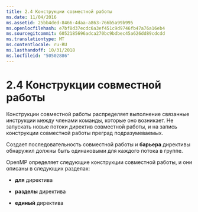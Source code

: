 ```yaml
---
title: 2.4 Конструкции совместной работы
ms.date: 11/04/2016
ms.assetid: 25bb4ded-8466-4daa-a863-766b5a99b995
ms.openlocfilehash: e7bf8d37ecdc6a3ef451c9d9746fb47a76a16eb4
ms.sourcegitcommit: 6052185696adca270bc9bdbec45a626dd89cdcdd
ms.translationtype: MT
ms.contentlocale: ru-RU
ms.lasthandoff: 10/31/2018
ms.locfileid: "50502886"
---
```

# <a name="24-work-sharing-constructs"></a>2.4 Конструкции совместной работы

Конструкции совместной работы распределяет выполнение связанные инструкции между членами команды, которые оно возникает. Не запускать новые потоки директив совместной работы, и на запись конструкции совместной работы преград подразумеваемых.

Создает последовательность совместной работы и **барьера** директивы обнаружил должны быть одинаковыми для каждого потока в группе.

OpenMP определяет следующие конструкции совместной работы, и они описаны в следующих разделах:

- **для** директива

- **разделы** директива

- **единый** директива